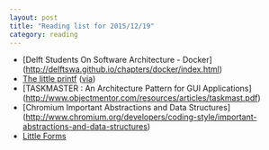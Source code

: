 ```yaml
---
layout: post
title: "Reading list for 2015/12/19"
category: reading
---
```


* [Delft Students On Software Architecture - Docker]
  (http://delftswa.github.io/chapters/docker/index.html)
* [The little printf](http://ferd.ca/the-little-printf.html)
  ([via](https://www.dragonflydigest.com/2015/10/25/16945.html))
* [TASKMASTER : An Architecture Pattern for GUI Applications]
  (http://www.objectmentor.com/resources/articles/taskmast.pdf)
* [Chromium Important Abstractions and Data Structures]
  (http://www.chromium.org/developers/coding-style/important-abstractions-and-data-structures)
* [Little Forms](http://runtimelegend.com/rep/lforms/index)
